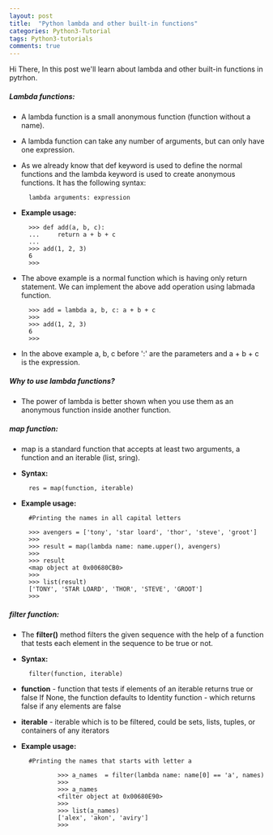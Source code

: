 ```yaml
---
layout: post
title:  "Python lambda and other built-in functions"
categories: Python3-Tutorial
tags: Python3-tutorials
comments: true
---
```


Hi There, In this post we'll learn about lambda and other built-in functions in pytrhon.

##### Lambda functions:

* A lambda function is a small anonymous function (function without a name).
* A lambda function can take any number of arguments, but can only have one expression.
* As we already know that def keyword is used to define the normal functions and the lambda keyword is used to create anonymous functions. It has the following syntax:

		lambda arguments: expression

* **Example usage:**

		>>> def add(a, b, c):
		...     return a + b + c
		...
		>>> add(1, 2, 3)
		6
		>>>


* The above example is a normal function which is having only return statement. We can implement the above add operation using labmada function.


		>>> add = lambda a, b, c: a + b + c
		>>>
		>>> add(1, 2, 3)
		6
		>>>

* In the above example a, b, c before ':' are the parameters and a + b + c is the expression.

##### Why to use lambda functions?

* The power of lambda is better shown when you use them as an anonymous function inside another function.

##### map function:

* map is a standard function that accepts at least two arguments, a function and an iterable (list, sring).
* **Syntax:**
		
		res = map(function, iterable)

* **Example usage:**

		#Printing the names in all capital letters

		>>> avengers = ['tony', 'star loard', 'thor', 'steve', 'groot']
		>>>
		>>> result = map(lambda name: name.upper(), avengers)
		>>>
		>>> result
		<map object at 0x00680CB0>
		>>>
		>>> list(result)
		['TONY', 'STAR LOARD', 'THOR', 'STEVE', 'GROOT']
		>>>


##### filter function:

* The **filter()** method filters the given sequence with the help of a function that tests each element in the sequence to be true or not.

* **Syntax:**

		filter(function, iterable)

* **function** - function that tests if elements of an iterable returns true or false If None, the function defaults to Identity function - which returns false if any elements are false
* **iterable** - iterable which is to be filtered, could be sets, lists, tuples, or containers of any iterators

* **Example usage:**

		#Printing the names that starts with letter a

				>>> a_names  = filter(lambda name: name[0] == 'a', names)
				>>>
				>>> a_names
				<filter object at 0x00680E90>
				>>>
				>>> list(a_names)
				['alex', 'akon', 'aviry']
				>>>

